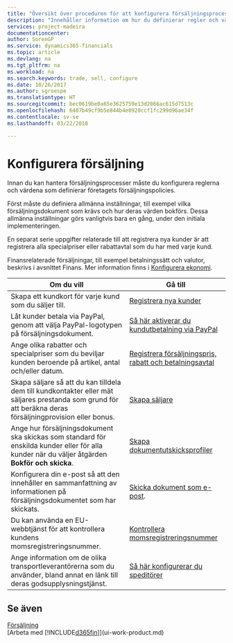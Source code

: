 ```yaml
---
title: "Översikt över proceduren för att konfigurera försäljningsprocesser | Microsoft Docs"
description: "Innehåller information om hur du definierar regler och värden för att definiera dina försäljningspolicyer och -processer."
services: project-madeira
documentationcenter: 
author: SorenGP
ms.service: dynamics365-financials
ms.topic: article
ms.devlang: na
ms.tgt_pltfrm: na
ms.workload: na
ms.search.keywords: trade, sell, configure
ms.date: 10/26/2017
ms.author: sgroespe
ms.translationtype: HT
ms.sourcegitcommit: bec0619be0a65e3625759e13d2866ac615d7513c
ms.openlocfilehash: 6407b49cf9b5e844b4e0920ccf1fc299d96ae34f
ms.contentlocale: sv-se
ms.lasthandoff: 03/22/2018

---
```

# <a name="setting-up-sales"></a>Konfigurera försäljning
Innan du kan hantera försäljningsprocesser måste du konfigurera reglerna och värdena som definierar företagets försäljningspolicies.

Först måste du definiera allmänna inställningar, till exempel vilka försäljningsdokument som krävs och hur deras värden bokförs. Dessa allmänna inställningar görs vanligtvis bara en gång, under den initiala implementeringen.

En separat serie uppgifter relaterade till att registrera nya kunder är att registrera alla specialpriser eller rabattavtal som du har med varje kund.

Finansrelaterade försäljningar, till exempel betalningssätt och valutor, beskrivs i avsnittet Finans. Mer information finns i [Konfigurera ekonomi](finance-setup-finance.md).

| Om du vill | Gå till |
| --- | --- |
| Skapa ett kundkort för varje kund som du säljer till. |[Registrera nya kunder](sales-how-register-new-customers.md) |
| Låt kunder betala via PayPal, genom att välja PayPal-logotypen på försäljningsdokument. |[Så här aktiverar du kundutbetalning via PayPal](sales-how-enable-payment-service-extensions.md) |
| Ange olika rabatter och specialpriser som du beviljar kunden beroende på artikel, antal och/eller datum. |[Registrera försäljningspris, rabatt och betalningsavtal](sales-how-record-sales-price-discount-payment-agreements.md) |
| Skapa säljare så att du kan tilldela dem till kundkontakter eller mät säljares prestanda som grund för att beräkna deras försäljningprovision eller bonus. |[Skapa säljare](sales-how-setup-salespeople.md) |
| Ange hur försäljningsdokument ska skickas som standard för enskilda kunder eller för alla kunder när du väljer åtgärden **Bokför och skicka**. |[Skapa dokumentutskicksprofiler](sales-how-setup-document-send-profiles.md) |
| Konfigurera din e-post så att den innehåller en sammanfattning av informationen på försäljningsdokumentet som har skickats. |[Skicka dokument som e-post](ui-how-send-documents-email.md). |
|Du kan använda en EU-webbtjänst för att kontrollera kundens momsregistreringsnummer.|[Kontrollera momsregistreringsnummer](finance-setup-vat.md)|
|Ange information om de olika transportleverantörerna som du använder, bland annat en länk till deras godsupplysningstjänst.|[Så här konfigurerar du speditörer](sales-how-to-set-up-shipping-agents.md)|

## <a name="see-also"></a>Se även
[Försäljning](sales-manage-sales.md)  
[Arbeta med [!INCLUDE[d365fin](includes/d365fin_md.md)]](ui-work-product.md)


